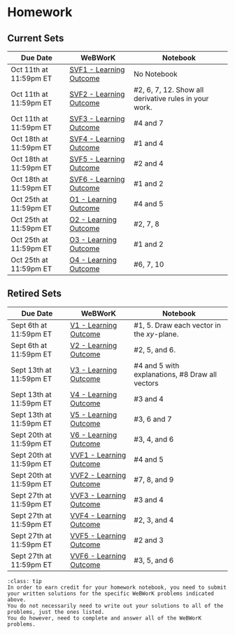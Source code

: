 Homework
============================



## Current Sets


| Due Date | WeBWorK | Notebook |
|----------|---------|----------|
| Oct 11th at 11:59pm ET | [SVF1 - Learning Outcome](https://webwork.sens.buffalo.edu/webwork2/2023-08-MTH-241-Casper/Learning_Outcome_SVF1) |  No Notebook  |
| Oct 11th at 11:59pm ET | [SVF2 - Learning Outcome](https://webwork.sens.buffalo.edu/webwork2/2023-08-MTH-241-Casper/Learning_Outcome_SVF2) |  #2, 6, 7, 12. Show all derivative rules in your work.  |
| Oct 11th at 11:59pm ET | [SVF3 - Learning Outcome](https://webwork.sens.buffalo.edu/webwork2/2023-08-MTH-241-Casper/Learning_Outcome_SVF3) |  #4 and 7  |
| Oct 18th at 11:59pm ET | [SVF4 - Learning Outcome](https://webwork.sens.buffalo.edu/webwork2/2023-08-MTH-241-Casper/Learning_Outcome_SVF4) |  #1 and 4  |
| Oct 18th at 11:59pm ET | [SVF5 - Learning Outcome](https://webwork.sens.buffalo.edu/webwork2/2023-08-MTH-241-Casper/Learning_Outcome_SVF5) |  #2 and 4  |
| Oct 18th at 11:59pm ET | [SVF6 - Learning Outcome](https://webwork.sens.buffalo.edu/webwork2/2023-08-MTH-241-Casper/Learning_Outcome_SVF6) |  #1 and 2  |
| Oct 25th at 11:59pm ET | [O1 - Learning Outcome](https://webwork.sens.buffalo.edu/webwork2/2023-08-MTH-241-Casper/Learning_Outcome_O1) |  #4 and 5  |
| Oct 25th at 11:59pm ET | [O2 - Learning Outcome](https://webwork.sens.buffalo.edu/webwork2/2023-08-MTH-241-Casper/Learning_Outcome_O2) |  #2, 7, 8  |
| Oct 25th at 11:59pm ET | [O3 - Learning Outcome](https://webwork.sens.buffalo.edu/webwork2/2023-08-MTH-241-Casper/Learning_Outcome_O3) |  #1 and 2  |
| Oct 25th at 11:59pm ET | [O4 - Learning Outcome](https://webwork.sens.buffalo.edu/webwork2/2023-08-MTH-241-Casper/Learning_Outcome_O4) |  #6, 7, 10  |


## Retired Sets


| Due Date | WeBWorK | Notebook |
|----------|---------|----------|
| Sept 6th at 11:59pm ET | [V1 - Learning Outcome](https://webwork.sens.buffalo.edu/webwork2/2023-08-MTH-241-Casper/Learning_Outcome_V1) | #1, 5. Draw each vector in the $xy$-plane.  |
| Sept 6th at 11:59pm ET | [V2 - Learning Outcome](https://webwork.sens.buffalo.edu/webwork2/2023-08-MTH-241-Casper/Learning_Outcome_V2) | #2, 5, and 6. |
| Sept 13th at 11:59pm ET | [V3 - Learning Outcome](https://webwork.sens.buffalo.edu/webwork2/2023-08-MTH-241-Casper/Learning_Outcome_V3) | #4 and 5 with explanations, #8 Draw all vectors  |
| Sept 13th at 11:59pm ET | [V4 - Learning Outcome](https://webwork.sens.buffalo.edu/webwork2/2023-08-MTH-241-Casper/Learning_Outcome_V4) | #3 and 4   |
| Sept 13th at 11:59pm ET | [V5 - Learning Outcome](https://webwork.sens.buffalo.edu/webwork2/2023-08-MTH-241-Casper/Learning_Outcome_V5) | #3, 6 and 7   |
| Sept 20th at 11:59pm ET | [V6 - Learning Outcome](https://webwork.sens.buffalo.edu/webwork2/2023-08-MTH-241-Casper/Learning_Outcome_V6) |  #3, 4, and 6  |
| Sept 20th at 11:59pm ET | [VVF1 - Learning Outcome](https://webwork.sens.buffalo.edu/webwork2/2023-08-MTH-241-Casper/Learning_Outcome_VVF1) |  #4 and 5  |
| Sept 20th at 11:59pm ET | [VVF2 - Learning Outcome](https://webwork.sens.buffalo.edu/webwork2/2023-08-MTH-241-Casper/Learning_Outcome_VVF2) |  #7, 8, and 9  |
| Sept 27th at 11:59pm ET | [VVF3 - Learning Outcome](https://webwork.sens.buffalo.edu/webwork2/2023-08-MTH-241-Casper/Learning_Outcome_VVF3) |  #3 and 4  |
| Sept 27th at 11:59pm ET | [VVF4 - Learning Outcome](https://webwork.sens.buffalo.edu/webwork2/2023-08-MTH-241-Casper/Learning_Outcome_VVF4) |  #2, 3, and 4  |
| Sept 27th at 11:59pm ET | [VVF5 - Learning Outcome](https://webwork.sens.buffalo.edu/webwork2/2023-08-MTH-241-Casper/Learning_Outcome_VVF5) |  #2 and 3  |
| Sept 27th at 11:59pm ET | [VVF6 - Learning Outcome](https://webwork.sens.buffalo.edu/webwork2/2023-08-MTH-241-Casper/Learning_Outcome_VVF6) |  #3, 5, and 6  |


```{admonition} Homework Notebook
:class: tip 
In order to earn credit for your homework notebook, you need to submit your written solutions for the specific WeBWorK problems indicated above. 
You do not necessarily need to write out your solutions to all of the problems, just the ones listed. 
You do however, need to complete and answer all of the WeBWorK problems.
```